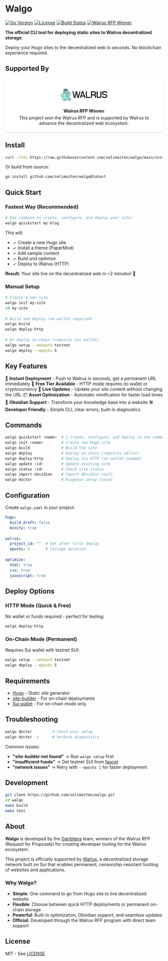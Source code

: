 # Walgo

[![Go Version](https://img.shields.io/badge/Go-1.22+-blue.svg)](https://golang.org)
[![License](https://img.shields.io/badge/License-MIT-green.svg)](LICENSE)
[![Build Status](https://github.com/selimozten/walgo/actions/workflows/ci.yml/badge.svg)](https://github.com/selimozten/walgo/actions/workflows/ci.yml)
[![Walrus RFP Winner](https://img.shields.io/badge/Walrus%20RFP-Winner-orange.svg)](https://walrus.xyz)

**The official CLI tool for deploying static sites to Walrus decentralized storage.**

Deploy your Hugo sites to the decentralized web in seconds. No blockchain experience required.

## Supported By

<div style="text-align: center; background: white; padding: 20px; border-radius: 10px; margin: 20px 0; box-shadow: 0 2px 4px rgba(0,0,0,0.1);">
  <img src="walrus-logo.svg" alt="Walrus Logo" style="background: white; padding: 10px; border-radius: 5px; max-width: 150px; height: auto;" />
  <br />
  <p style="margin: 10px 0 0 0; font-weight: bold;">Walrus RFP Winner</p>
  <p style="margin: 5px 0 0 0;">This project won the Walrus RFP and is supported by Walrus to advance the decentralized web ecosystem.</p>
</div>

## Install

```bash
curl -fsSL https://raw.githubusercontent.com/selimozten/walgo/main/install.sh | bash
```

Or build from source:
```bash
go install github.com/selimozten/walgo@latest
```

## Quick Start

### Fastest Way (Recommended)

```bash
# One command to create, configure, and deploy your site!
walgo quickstart my-blog
```

This will:
- ✓ Create a new Hugo site
- ✓ Install a theme (PaperMod)
- ✓ Add sample content
- ✓ Build and optimize
- ✓ Deploy to Walrus (HTTP)

**Result:** Your site live on the decentralized web in ~2 minutes! 🚀

### Manual Setup

```bash
# Create a new site
walgo init my-site
cd my-site

# Build and deploy (no wallet required)
walgo build
walgo deploy-http

# Or deploy on-chain (requires Sui wallet)
walgo setup --network testnet
walgo deploy --epochs 5
```

## Key Features

🚀 **Instant Deployment** - Push to Walrus in seconds, get a permanent URL immediately
💸 **Free Tier Available** - HTTP mode requires no wallet or cryptocurrency
🔄 **Live Updates** - Update your site content without changing the URL
📦 **Asset Optimization** - Automatic minification for faster load times
🧠 **Obsidian Support** - Transform your knowledge base into a website
🛠️ **Developer Friendly** - Simple CLI, clear errors, built-in diagnostics

## Commands

```bash
walgo quickstart <name>  # 🚀 Create, configure, and deploy in one command!
walgo init <name>        # Create new Hugo site
walgo build              # Build the site
walgo deploy             # Deploy on-chain (requires wallet)
walgo deploy-http        # Deploy via HTTP (no wallet needed)
walgo update <id>        # Update existing site
walgo status <id>        # Check site status
walgo import-obsidian    # Import Obsidian vault
walgo doctor             # Diagnose setup issues
```

## Configuration

Create `walgo.yaml` in your project:

```yaml
hugo:
  build_draft: false
  minify: true

walrus:
  project_id: ""  # Set after first deploy
  epochs: 5       # Storage duration

optimize:
  html: true
  css: true
  javascript: true
```

## Deploy Options

### HTTP Mode (Quick & Free)
No wallet or funds required - perfect for testing:
```bash
walgo deploy-http
```

### On-Chain Mode (Permanent)
Requires Sui wallet with testnet SUI:
```bash
walgo setup --network testnet
walgo deploy --epochs 5
```

## Requirements

- [Hugo](https://gohugo.io) - Static site generator
- [site-builder](https://docs.walrus.site/walrus-sites/overview) - For on-chain deployments
- [Sui wallet](https://docs.sui.io/guides/developer/getting-started/sui-install) - For on-chain mode only

## Troubleshooting

```bash
walgo doctor         # Check your setup
walgo doctor -v      # Verbose diagnostics
```

Common issues:
- **"site-builder not found"** → Run `walgo setup` first
- **"insufficient funds"** → Get testnet SUI from [faucet](https://discord.com/channels/916379725201563759/971488439931392130)
- **"network issues"** → Retry with `--epochs 1` for faster deployment

## Development

```bash
git clone https://github.com/selimozten/walgo.git
cd walgo
make build
make test
```

## About

**Walgo** is developed by the [Ganbitera](https://ganbitera.io) team, winners of the Walrus RFP (Request for Proposals) for creating developer tooling for the Walrus ecosystem.

This project is officially supported by [Walrus](https://walrus.xyz), a decentralized storage network built on Sui that enables permanent, censorship-resistant hosting of websites and applications.

### Why Walgo?

- **Simple**: One command to go from Hugo site to live decentralized website
- **Flexible**: Choose between quick HTTP deployments or permanent on-chain storage
- **Powerful**: Built-in optimization, Obsidian support, and seamless updates
- **Official**: Developed through the Walrus RFP program with direct team support

## License

MIT - See [LICENSE](LICENSE)